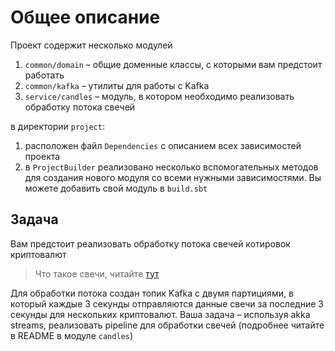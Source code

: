 # Общее описание

Проект содержит несколько модулей

1. `common/domain` – общие доменные классы, с которыми вам предстоит работать
2. `common/kafka` – утилиты для работы с Kafka
3. `service/candles` – модуль, в котором необходимо реализовать обработку потока
свечей


в директории `project`:
1. расположен файл `Dependencies` с описанием всех зависимостей проекта
2. в `ProjectBuilder` реализовано несколько вспомогательных методов для создания
нового модуля со всеми нужными зависимостями. Вы можете добавить свой модуль в `build.sbt`

## Задача
Вам предстоит реализовать обработку потока свечей котировок криптовалют

> Что такое свечи, читайте [тут](https://www.investopedia.com/trading/candlestick-charting-what-is-it/#:~:text=Candlestick%20charts%20are%20used%20by,of%20time%20the%20trader%20specifies.)


Для обработки потока создан топик Kafka с двумя партициями, в который каждые 3 секунды отправляются данные
свечи за последние 3 секунды для нескольких криптовалют. 
Ваша задача – используя akka streams, реализовать pipeline для обработки свечей (подробнее читайте в README в модуле `candles`)
 